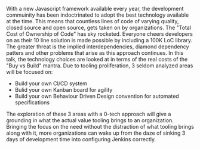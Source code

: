With a new Javascript framework available every year, the development commuinity has been indoctrinated to adopt the best technology available at the time. This means that countless lines of code of varying quality, closed source and open source, gets taken on by organizations. The "Total Cost of Ownership of Code" has sky rocketed. Everyone cheers developers on as their 10 line solution is made possible by including a 100K LoC library. The greater threat is the implied interdependencies, diamond dependency patters and other problems that arise as this approach continues.
In this talk, the technology choices are looked at in terms of the real costs of the "Buy vs Build" mantra. Due to tooling proliferation, 3 seldom analyzed areas will be focused on:
 
 - Build your own CI/CD system 
 - Bulid your own Kanban board for agility
 - Build your own Behaviour Driven Design convention for automated specifications
 
The exploration of these 3 areas with a 0-tech approach will give a grounding in what the actual value tooling brings to an organization. Bringing the focus on the need without the distraction of what tooling brings along with it, more organizations can wake up from the daze of sinking 3 days of development time into configuring Jenkins correctly. 
